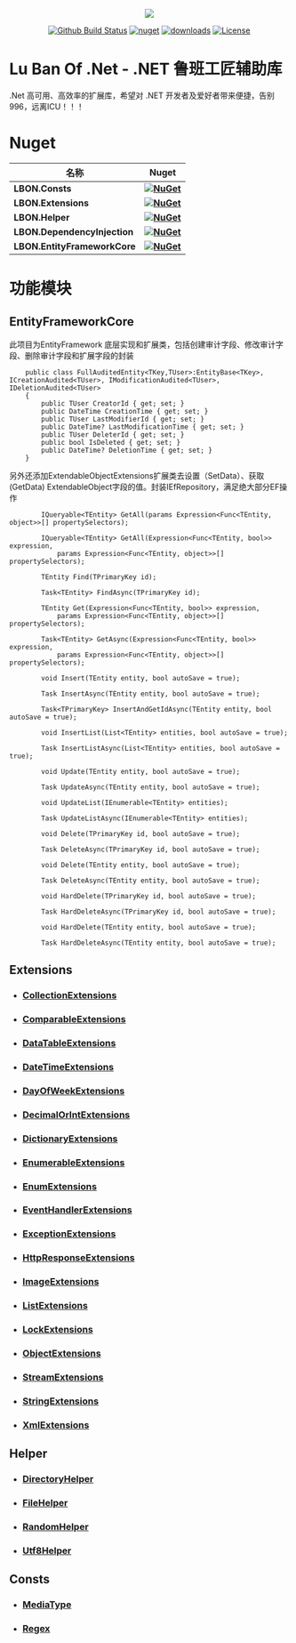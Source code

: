 <p align="center"><img align="center" src="https://github.com/CacoCode/LBON/blob/master/logo.png"></p>

<p align="center"> 
    <a href="https://github.com/CacoCode/LBON/actions?query=workflow%3ALBON_MASTER+branch%3Amaster"><img src="https://github.com/CacoCode/LBON/workflows/LBON_MASTER/badge.svg?branch=master" alt="Github Build Status"></a>
    <a href="https://www.nuget.org/packages/LBON.Extensions"><img src="https://img.shields.io/nuget/v/LBON.Extensions.svg?style=flat-square" alt="nuget"></a>
    <a href="https://www.nuget.org/stats/packages/LBON.Extensions?groupby=Version"><img src="https://img.shields.io/nuget/dt/LBON.Extensions.svg?style=flat-square" alt="downloads"></a>
    <a href="https://github.com/CacoCode/LBON/blob/master/LICENSE"><img src="https://img.shields.io/badge/license-MIT-blue.svg" alt="License"></a>
</p>

# Lu Ban Of .Net - .NET 鲁班工匠辅助库
.Net 高可用、高效率的扩展库，希望对 .NET 开发者及爱好者带来便捷，告别996，远离ICU！！！

# Nuget

| **名称** |      **Nuget**      |
|----------|:-------------:|
| **LBON.Consts** | **[![NuGet](https://buildstats.info/nuget/LBON.Consts)](https://www.nuget.org/packages/LBON.Consts)** |
| **LBON.Extensions** | **[![NuGet](https://buildstats.info/nuget/LBON.Extensions)](https://www.nuget.org/packages/LBON.Extensions)** |
| **LBON.Helper** | **[![NuGet](https://buildstats.info/nuget/LBON.Helper)](https://www.nuget.org/packages/LBON.Helper)** |
| **LBON.DependencyInjection** | **[![NuGet](https://buildstats.info/nuget/LBON.DependencyInjection)](https://www.nuget.org/packages/LBON.DependencyInjection)** |
| **LBON.EntityFrameworkCore** | **[![NuGet](https://buildstats.info/nuget/LBON.EntityFrameworkCore)](https://www.nuget.org/packages/LBON.EntityFrameworkCore)** |

# 功能模块
## EntityFrameworkCore
此项目为EntityFramework 底层实现和扩展类，包括创建审计字段、修改审计字段、删除审计字段和扩展字段的封装

```Csharp
    public class FullAuditedEntity<TKey,TUser>:EntityBase<TKey>, ICreationAudited<TUser>, IModificationAudited<TUser>, IDeletionAudited<TUser>
    {
        public TUser CreatorId { get; set; }
        public DateTime CreationTime { get; set; }
        public TUser LastModifierId { get; set; }
        public DateTime? LastModificationTime { get; set; }
        public TUser DeleterId { get; set; }
        public bool IsDeleted { get; set; }
        public DateTime? DeletionTime { get; set; }
    }
```
另外还添加ExtendableObjectExtensions扩展类去设置（SetData）、获取(GetData) ExtendableObject字段的值。封装IEfRepository，满足绝大部分EF操作
```Csharp
        IQueryable<TEntity> GetAll(params Expression<Func<TEntity, object>>[] propertySelectors);

        IQueryable<TEntity> GetAll(Expression<Func<TEntity, bool>> expression,
            params Expression<Func<TEntity, object>>[] propertySelectors);

        TEntity Find(TPrimaryKey id);

        Task<TEntity> FindAsync(TPrimaryKey id);

        TEntity Get(Expression<Func<TEntity, bool>> expression,
            params Expression<Func<TEntity, object>>[] propertySelectors);

        Task<TEntity> GetAsync(Expression<Func<TEntity, bool>> expression,
            params Expression<Func<TEntity, object>>[] propertySelectors);

        void Insert(TEntity entity, bool autoSave = true);

        Task InsertAsync(TEntity entity, bool autoSave = true);

        Task<TPrimaryKey> InsertAndGetIdAsync(TEntity entity, bool autoSave = true);

        void InsertList(List<TEntity> entities, bool autoSave = true);

        Task InsertListAsync(List<TEntity> entities, bool autoSave = true);

        void Update(TEntity entity, bool autoSave = true);

        Task UpdateAsync(TEntity entity, bool autoSave = true);

        void UpdateList(IEnumerable<TEntity> entities);

        Task UpdateListAsync(IEnumerable<TEntity> entities);

        void Delete(TPrimaryKey id, bool autoSave = true);

        Task DeleteAsync(TPrimaryKey id, bool autoSave = true);

        void Delete(TEntity entity, bool autoSave = true);

        Task DeleteAsync(TEntity entity, bool autoSave = true);

        void HardDelete(TPrimaryKey id, bool autoSave = true);

        Task HardDeleteAsync(TPrimaryKey id, bool autoSave = true);

        void HardDelete(TEntity entity, bool autoSave = true);

        Task HardDeleteAsync(TEntity entity, bool autoSave = true);
```
## Extensions
- ### [CollectionExtensions](Readmes/Extensions/COLLECTIONEXTENSIONS_README.md)
- ### [ComparableExtensions](Readmes/Extensions/COMPARABLEEXTENSIONS_README.md)
- ### [DataTableExtensions](Readmes/Extensions/DATATABLEEXTENSIONS_README.md)
- ### [DateTimeExtensions](Readmes/Extensions/DATETIMEEXTENSIONS_README.md)
- ### [DayOfWeekExtensions](Readmes/Extensions/DAYOFWEEKEXTENSIONS_README.md)
- ### [DecimalOrIntExtensions](Readmes/Extensions/DECIMALORINTEXTENSIONS_README.md)
- ### [DictionaryExtensions](Readmes/Extensions/DICTIONARYEXTENSIONS_README.md)
- ### [EnumerableExtensions](Readmes/Extensions/ENUMERABLEEXTENSIONS_README.md)
- ### [EnumExtensions](Readmes/Extensions/ENUMEXTENSIONS_README.md)
- ### [EventHandlerExtensions](Readmes/Extensions/EVENTHANDLEREXTENSIONS_README.md)
- ### [ExceptionExtensions](Readmes/Extensions/EXCEPTIONEXTENSIONS_README.md)
- ### [HttpResponseExtensions](Readmes/Extensions/HTTPRESPONSEEXTENSIONS_README.md)
- ### [ImageExtensions](Readmes/Extensions/IMAGEEXTENSIONS_README.md)
- ### [ListExtensions](Readmes/Extensions/LISTEXTENSIONS_README.md)
- ### [LockExtensions](Readmes/Extensions/LOCKEXTENSIONS_README.md)
- ### [ObjectExtensions](Readmes/Extensions/OBJECTEXTENSIONS_README.md)
- ### [StreamExtensions](Readmes/Extensions/STREAMEXTENSIONS_README.md)
- ### [StringExtensions](Readmes/Extensions/STRINGEXTENSIONS_README.md)
- ### [XmlExtensions](Readmes/Extensions/XMLEXTENSIONS_README.md)
## Helper
- ### [DirectoryHelper](Readmes/Helper/DIRECTORYHELPER_README.md)
- ### [FileHelper](Readmes/Helper/FILEHELPER_README.md)
- ### [RandomHelper](Readmes/Helper/RANDOMHELPER_README.md)
- ### [Utf8Helper](Readmes/Helper/UTF8HELPER_README.md)
## Consts
- ### [MediaType](LBON.Consts/MediaTypeConst.cs)
- ### [Regex](LBON.Consts/RegexConst.cs)

    
